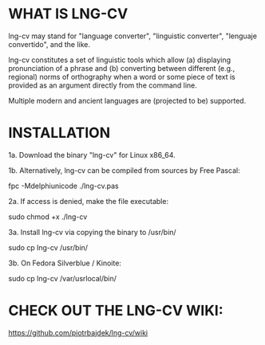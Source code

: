 # WHAT IS LNG-CV

lng-cv may stand for "language converter", "linguistic converter", "lenguaje convertido", and the like.

lng-cv constitutes a set of linguistic tools which allow (a) displaying pronunciation of a phrase and (b) converting between different (e.g., regional) norms of orthography when a word or some piece of text is provided as an argument directly from the command line.

Multiple modern and ancient languages are (projected to be) supported.

# INSTALLATION

1a. Download the binary "lng-cv" for Linux x86_64.

1b. Alternatively, lng-cv can be compiled from sources by Free Pascal:

fpc -Mdelphiunicode ./lng-cv.pas

2a. If access is denied, make the file executable:

sudo chmod +x ./lng-cv

3a. Install lng-cv via copying the binary to /usr/bin/

sudo cp lng-cv /usr/bin/

3b. On Fedora Silverblue / Kinoite:

sudo cp lng-cv /var/usrlocal/bin/

# CHECK OUT THE LNG-CV WIKI:

https://github.com/piotrbajdek/lng-cv/wiki
